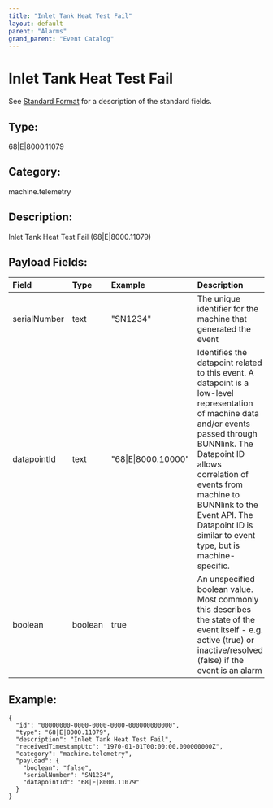 ```yaml
---
title: "Inlet Tank Heat Test Fail"
layout: default
parent: "Alarms"
grand_parent: "Event Catalog"
---
```


# Inlet Tank Heat Test Fail

See [Standard Format](/event-subscriptions/event-format) for a description of the standard fields.

## Type:

68\|E\|8000.11079

## Category:

machine.telemetry

## Description: 

Inlet Tank Heat Test Fail (68\|E\|8000.11079)

## Payload Fields:

| Field | Type | Example | Description |
|:------|:-----|:--------|:------------|
| serialNumber | text | "SN1234" | The unique identifier for the machine that generated the event |
| datapointId | text | "68\|E\|8000.10000" | Identifies the datapoint related to this event. A datapoint is a low-level representation of machine data and/or events passed through BUNNlink. The Datapoint ID allows correlation of events from machine to BUNNlink to the Event API. The Datapoint ID is similar to event type, but is machine-specific. |
| boolean | boolean | true | An unspecified boolean value. Most commonly this describes the state of the event itself - e.g. active (true) or inactive/resolved (false) if the event is an alarm |

## Example:

```
{
  "id": "00000000-0000-0000-0000-000000000000",
  "type": "68|E|8000.11079",
  "description": "Inlet Tank Heat Test Fail",
  "receivedTimestampUtc": "1970-01-01T00:00:00.000000000Z",
  "category": "machine.telemetry",
  "payload": {
    "boolean": "false",
    "serialNumber": "SN1234",
    "datapointId": "68|E|8000.11079"
  }
}
```
